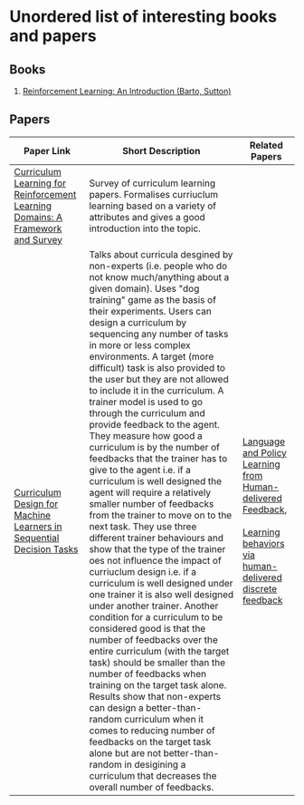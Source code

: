 # Unordered list of interesting books and papers


## Books

1.  [Reinforcement Learning: An Introduction (Barto, Sutton)](https://web.stanford.edu/class/psych209/Readings/SuttonBartoIPRLBook2ndEd.pdf)
  
## Papers

| Paper Link | Short Description |Related Papers |
|------------|-------------------| - |
| [Curriculum Learning for Reinforcement Learning Domains: A Framework and Survey](https://arxiv.org/pdf/2003.04960.pdf?fbclid=IwAR3n0MndHpbiWI1-Wfds5jTXSkwXwpo1mf7jaK-64J4heyYOnYO76qnEWCE) | Survey of curriculum learning papers. Formalises curriuclum learning based on a variety of attributes and gives a good introduction into the topic. ||
| [Curriculum Design for Machine Learners in Sequential Decision Tasks](https://beipeng.github.io/files/2018ieee-tetci-peng.pdf) | Talks about curricula desgined by non-experts (i.e. people who do not know much/anything about a given domain). Uses "dog training" game as the basis of their experiments. Users can design a curriculum by sequencing any number of tasks in more or less complex environments. A target (more difficult) task is also provided to the user but they are not allowed to include it in the curriculum. A trainer model is used to go through the curriculum and provide feedback to the agent. They measure how good a curriculum is by the number of feedbacks that the trainer has to give to the agent i.e. if a curriculum is well designed the agent will require a relatively smaller number of feedbacks from the trainer to move on to the next task. They use three different trainer behaviours and show that the type of the trainer oes not influence the impact of curriuclum design i.e. if a curriculum is well designed under one trainer it is also well designed under another trainer. Another condition for a curriculum to be considered good is that the number of feedbacks over the entire curriculum (with the target task) should be smaller than the number of feedbacks when training on the target task alone. Results show that non-experts can design a better-than-random curriculum when it comes to reducing number of feedbacks on the target task alone but are not better-than-random in desigining a curriculum that decreases the overall number of feedbacks. | [Language and Policy Learning from Human-delivered Feedback](https://beipeng.github.io/files/2015icra-peng.pdf),<br/><br/> [Learning behaviors via human-delivered discrete feedback](https://link.springer.com/article/10.1007/s10458-015-9283-7)
